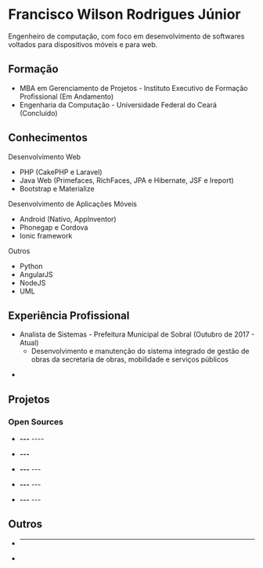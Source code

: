 # Francisco Wilson Rodrigues Júnior

Engenheiro de computação, com foco em desenvolvimento de softwares voltados para dispositivos móveis e para web.


## Formação
* MBA em Gerenciamento de Projetos - Instituto Executivo de Formação Profissional (Em Andamento)
* Engenharia da Computação - Universidade Federal do Ceará (Concluído)

## Conhecimentos
Desenvolvimento Web
* PHP (CakePHP e Laravel)
* Java Web (Primefaces, RichFaces, JPA e Hibernate, JSF e Ireport)
* Bootstrap e Materialize

Desenvolvimento de Aplicações Móveis
* Android (Nativo, AppInventor)
* Phonegap e Cordova
* Ionic framework

Outros
* Python
* AngularJS
* NodeJS
* UML

## Experiência Profissional
- Analista de Sistemas - Prefeitura Municipal de Sobral (Outubro de 2017 - Atual)
  - Desenvolvimento e manutenção do sistema integrado de gestão de obras da secretaria de obras, mobilidade e serviços públicos


*  

## Projetos

### Open Sources

* **---** ----

* **---**


* **---** ---


* **---** ---


* **---** ---

## Outros

* ----
* 


